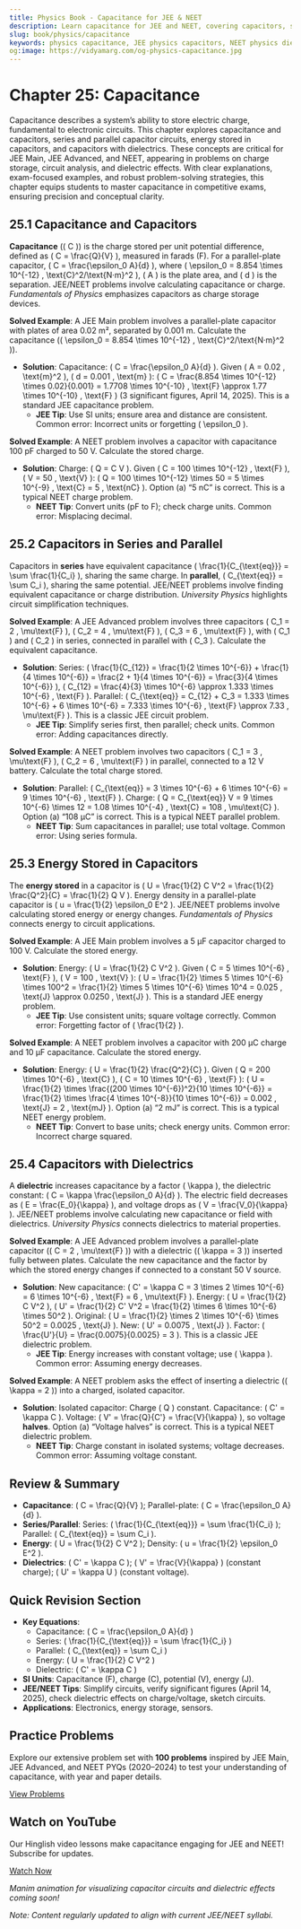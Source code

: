 ```yaml
---
title: Physics Book - Capacitance for JEE & NEET
description: Learn capacitance for JEE and NEET, covering capacitors, series and parallel circuits, energy storage, and dielectrics, with practice MCQs.
slug: book/physics/capacitance
keywords: physics capacitance, JEE physics capacitors, NEET physics dielectrics, electrostatics
og:image: https://vidyamarg.com/og-physics-capacitance.jpg
---
```


# Chapter 25: Capacitance

Capacitance describes a system’s ability to store electric charge, fundamental to electronic circuits. This chapter explores capacitance and capacitors, series and parallel capacitor circuits, energy stored in capacitors, and capacitors with dielectrics. These concepts are critical for JEE Main, JEE Advanced, and NEET, appearing in problems on charge storage, circuit analysis, and dielectric effects. With clear explanations, exam-focused examples, and robust problem-solving strategies, this chapter equips students to master capacitance in competitive exams, ensuring precision and conceptual clarity.

## 25.1 Capacitance and Capacitors

**Capacitance** (\( C \)) is the charge stored per unit potential difference, defined as \( C = \frac{Q}{V} \), measured in farads (F). For a parallel-plate capacitor, \( C = \frac{\epsilon_0 A}{d} \), where \( \epsilon_0 = 8.854 \times 10^{-12} \, \text{C}^2/\text{N·m}^2 \), \( A \) is the plate area, and \( d \) is the separation. JEE/NEET problems involve calculating capacitance or charge. *Fundamentals of Physics* emphasizes capacitors as charge storage devices.

**Solved Example**: A JEE Main problem involves a parallel-plate capacitor with plates of area 0.02 m², separated by 0.001 m. Calculate the capacitance (\( \epsilon_0 = 8.854 \times 10^{-12} \, \text{C}^2/\text{N·m}^2 \)).
- **Solution**: Capacitance: \( C = \frac{\epsilon_0 A}{d} \). Given \( A = 0.02 \, \text{m}^2 \), \( d = 0.001 \, \text{m} \): \( C = \frac{8.854 \times 10^{-12} \times 0.02}{0.001} = 1.7708 \times 10^{-10} \, \text{F} \approx 1.77 \times 10^{-10} \, \text{F} \) (3 significant figures, April 14, 2025). This is a standard JEE capacitance problem.
  - **JEE Tip**: Use SI units; ensure area and distance are consistent. Common error: Incorrect units or forgetting \( \epsilon_0 \).

**Solved Example**: A NEET problem involves a capacitor with capacitance 100 pF charged to 50 V. Calculate the stored charge.
- **Solution**: Charge: \( Q = C V \). Given \( C = 100 \times 10^{-12} \, \text{F} \), \( V = 50 \, \text{V} \): \( Q = 100 \times 10^{-12} \times 50 = 5 \times 10^{-9} \, \text{C} = 5 \, \text{nC} \). Option (a) “5 nC” is correct. This is a typical NEET charge problem.
  - **NEET Tip**: Convert units (pF to F); check charge units. Common error: Misplacing decimal.

## 25.2 Capacitors in Series and Parallel

Capacitors in **series** have equivalent capacitance \( \frac{1}{C_{\text{eq}}} = \sum \frac{1}{C_i} \), sharing the same charge. In **parallel**, \( C_{\text{eq}} = \sum C_i \), sharing the same potential. JEE/NEET problems involve finding equivalent capacitance or charge distribution. *University Physics* highlights circuit simplification techniques.

**Solved Example**: A JEE Advanced problem involves three capacitors \( C_1 = 2 \, \mu\text{F} \), \( C_2 = 4 \, \mu\text{F} \), \( C_3 = 6 \, \mu\text{F} \), with \( C_1 \) and \( C_2 \) in series, connected in parallel with \( C_3 \). Calculate the equivalent capacitance.
- **Solution**: Series: \( \frac{1}{C_{12}} = \frac{1}{2 \times 10^{-6}} + \frac{1}{4 \times 10^{-6}} = \frac{2 + 1}{4 \times 10^{-6}} = \frac{3}{4 \times 10^{-6}} \), \( C_{12} = \frac{4}{3} \times 10^{-6} \approx 1.333 \times 10^{-6} \, \text{F} \). Parallel: \( C_{\text{eq}} = C_{12} + C_3 = 1.333 \times 10^{-6} + 6 \times 10^{-6} = 7.333 \times 10^{-6} \, \text{F} \approx 7.33 \, \mu\text{F} \). This is a classic JEE circuit problem.
  - **JEE Tip**: Simplify series first, then parallel; check units. Common error: Adding capacitances directly.

**Solved Example**: A NEET problem involves two capacitors \( C_1 = 3 \, \mu\text{F} \), \( C_2 = 6 \, \mu\text{F} \) in parallel, connected to a 12 V battery. Calculate the total charge stored.
- **Solution**: Parallel: \( C_{\text{eq}} = 3 \times 10^{-6} + 6 \times 10^{-6} = 9 \times 10^{-6} \, \text{F} \). Charge: \( Q = C_{\text{eq}} V = 9 \times 10^{-6} \times 12 = 1.08 \times 10^{-4} \, \text{C} = 108 \, \mu\text{C} \). Option (a) “108 μC” is correct. This is a typical NEET parallel problem.
  - **NEET Tip**: Sum capacitances in parallel; use total voltage. Common error: Using series formula.

## 25.3 Energy Stored in Capacitors

The **energy stored** in a capacitor is \( U = \frac{1}{2} C V^2 = \frac{1}{2} \frac{Q^2}{C} = \frac{1}{2} Q V \). Energy density in a parallel-plate capacitor is \( u = \frac{1}{2} \epsilon_0 E^2 \). JEE/NEET problems involve calculating stored energy or energy changes. *Fundamentals of Physics* connects energy to circuit applications.

**Solved Example**: A JEE Main problem involves a 5 μF capacitor charged to 100 V. Calculate the stored energy.
- **Solution**: Energy: \( U = \frac{1}{2} C V^2 \). Given \( C = 5 \times 10^{-6} \, \text{F} \), \( V = 100 \, \text{V} \): \( U = \frac{1}{2} \times 5 \times 10^{-6} \times 100^2 = \frac{1}{2} \times 5 \times 10^{-6} \times 10^4 = 0.025 \, \text{J} \approx 0.0250 \, \text{J} \). This is a standard JEE energy problem.
  - **JEE Tip**: Use consistent units; square voltage correctly. Common error: Forgetting factor of \( \frac{1}{2} \).

**Solved Example**: A NEET problem involves a capacitor with 200 μC charge and 10 μF capacitance. Calculate the stored energy.
- **Solution**: Energy: \( U = \frac{1}{2} \frac{Q^2}{C} \). Given \( Q = 200 \times 10^{-6} \, \text{C} \), \( C = 10 \times 10^{-6} \, \text{F} \): \( U = \frac{1}{2} \times \frac{(200 \times 10^{-6})^2}{10 \times 10^{-6}} = \frac{1}{2} \times \frac{4 \times 10^{-8}}{10 \times 10^{-6}} = 0.002 \, \text{J} = 2 \, \text{mJ} \). Option (a) “2 mJ” is correct. This is a typical NEET energy problem.
  - **NEET Tip**: Convert to base units; check energy units. Common error: Incorrect charge squared.

## 25.4 Capacitors with Dielectrics

A **dielectric** increases capacitance by a factor \( \kappa \), the dielectric constant: \( C = \kappa \frac{\epsilon_0 A}{d} \). The electric field decreases as \( E = \frac{E_0}{\kappa} \), and voltage drops as \( V = \frac{V_0}{\kappa} \). JEE/NEET problems involve calculating new capacitance or field with dielectrics. *University Physics* connects dielectrics to material properties.

**Solved Example**: A JEE Advanced problem involves a parallel-plate capacitor (\( C = 2 \, \mu\text{F} \)) with a dielectric (\( \kappa = 3 \)) inserted fully between plates. Calculate the new capacitance and the factor by which the stored energy changes if connected to a constant 50 V source.
- **Solution**: New capacitance: \( C' = \kappa C = 3 \times 2 \times 10^{-6} = 6 \times 10^{-6} \, \text{F} = 6 \, \mu\text{F} \). Energy: \( U = \frac{1}{2} C V^2 \), \( U' = \frac{1}{2} C' V^2 = \frac{1}{2} \times 6 \times 10^{-6} \times 50^2 \). Original: \( U = \frac{1}{2} \times 2 \times 10^{-6} \times 50^2 = 0.0025 \, \text{J} \). New: \( U' = 0.0075 \, \text{J} \). Factor: \( \frac{U'}{U} = \frac{0.0075}{0.0025} = 3 \). This is a classic JEE dielectric problem.
  - **JEE Tip**: Energy increases with constant voltage; use \( \kappa \). Common error: Assuming energy decreases.

**Solved Example**: A NEET problem asks the effect of inserting a dielectric (\( \kappa = 2 \)) into a charged, isolated capacitor.
- **Solution**: Isolated capacitor: Charge \( Q \) constant. Capacitance: \( C' = \kappa C \). Voltage: \( V' = \frac{Q}{C'} = \frac{V}{\kappa} \), so voltage **halves**. Option (a) “Voltage halves” is correct. This is a typical NEET dielectric problem.
  - **NEET Tip**: Charge constant in isolated systems; voltage decreases. Common error: Assuming voltage constant.

## Review & Summary
- **Capacitance**: \( C = \frac{Q}{V} \); Parallel-plate: \( C = \frac{\epsilon_0 A}{d} \).
- **Series/Parallel**: Series: \( \frac{1}{C_{\text{eq}}} = \sum \frac{1}{C_i} \); Parallel: \( C_{\text{eq}} = \sum C_i \).
- **Energy**: \( U = \frac{1}{2} C V^2 \); Density: \( u = \frac{1}{2} \epsilon_0 E^2 \).
- **Dielectrics**: \( C' = \kappa C \); \( V' = \frac{V}{\kappa} \) (constant charge); \( U' = \kappa U \) (constant voltage).

## Quick Revision Section
- **Key Equations**:
  - Capacitance: \( C = \frac{\epsilon_0 A}{d} \)
  - Series: \( \frac{1}{C_{\text{eq}}} = \sum \frac{1}{C_i} \)
  - Parallel: \( C_{\text{eq}} = \sum C_i \)
  - Energy: \( U = \frac{1}{2} C V^2 \)
  - Dielectric: \( C' = \kappa C \)
- **SI Units**: Capacitance (F), charge (C), potential (V), energy (J).
- **JEE/NEET Tips**: Simplify circuits, verify significant figures (April 14, 2025), check dielectric effects on charge/voltage, sketch circuits.
- **Applications**: Electronics, energy storage, sensors.

## Practice Problems
Explore our extensive problem set with **100 problems** inspired by JEE Main, JEE Advanced, and NEET PYQs (2020–2024) to test your understanding of capacitance, with year and paper details.

[View Problems](./problems.md)

<!-- [View Solutions](/books/physics/capacitance/solutions) -->

## Watch on YouTube
Our Hinglish video lessons make capacitance engaging for JEE and NEET! Subscribe for updates.

[Watch Now](https://www.youtube.com/@VidyaMargbyRaviShankar-w9u) <!-- Update with specific video link when available -->

*Manim animation for visualizing capacitor circuits and dielectric effects coming soon!*

*Note: Content regularly updated to align with current JEE/NEET syllabi.*
